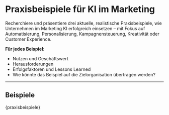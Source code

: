 # Praxisbeispiele für KI im Marketing

Recherchiere und präsentiere drei aktuelle, realistische Praxisbeispiele, wie Unternehmen im Marketing KI erfolgreich einsetzen – mit Fokus auf Automatisierung, Personalisierung, Kampagnensteuerung, Kreativität oder Customer Experience.

**Für jedes Beispiel:**
- Nutzen und Geschäftswert
- Herausforderungen
- Erfolgsfaktoren und Lessons Learned
- Wie könnte das Beispiel auf die Zielorganisation übertragen werden?

---

## Beispiele

{praxisbeispiele}

